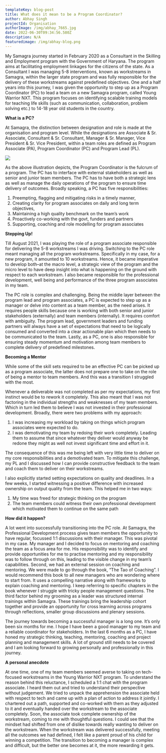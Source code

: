 ```yaml
---
templateKey: blog-post
title: What does it mean to be a Program Coordinator?
author: Abhay Singh
projectId: Organisation
authorImage: /img/abhay_7665.jpg
date: 2022-06-30T09:34:56.580Z
description: N/A
featuredimage: /img/abhay-blog.png
---
```

My Samagra journey started in February 2020 as a Consultant in the Skilling and Employment program with the Government of Haryana. The program aims at facilitating employment linkages for the citizens of the state. As a Consultant I was managing 5-8 interventions, known as workstreams in Samagra, within the larger state program and was fully responsible for the delivery of these workstreams against predefined objectives. One and a half years into this journey, I was given the opportunity to step up as a Program Coordinator (PC) to lead a team on a new Samagra program, called Young Warrior NXT. This program focuses on identifying scalable training models for teaching life skills (such as communication, collaboration, problem solving etc.) to 14-18 year old students in the country. 

**What is a PC?**

At Samagra, the distinction between designation and role is made at the organisation and program level. While the designations are Associate & Sr. Associate, Consultant & Sr. Consultant, ​​Manager & Sr. Manager, Vice President & Sr. Vice President, within a team roles are defined as Program Associate (PA), Program Coordinator (PC) and Program Lead (PL).

![](/img/screen-shot-2022-06-30-at-3.08.09-pm.png)

As the above illustration depicts, the Program Coordinator is the fulcrum of a program. The PC has to interface with external stakeholders as well as senior and junior team members. The PC has to have both a strategic lens as well as manage the daily operations of the program to ensure time delivery of outcomes. Broadly speaking, a PC has five responsibilities:

1. Preempting, flagging and mitigating risks in a timely manner,
2. Creating clarity for program associates on daily and long term objectives,
3. Maintaining a high quality benchmark on the team’s work
4. Proactively co-working with the govt, funders and partners
5. Supporting, coaching and role modelling for program associates

**Stepping Up!**

Till August 2021, I was playing the role of a program associate responsible for delivering  the 5-8 workstreams I was driving. Switching to the PC role meant managing all the program workstreams. Specifically in  my case, for a new program, it amounted to 10 workstreams. Hence, it became imperative to develop both–at the macro level, a strategic view of the program and the micro level to have deep insight into what is happening on the ground with respect to each workstream. I also became responsible for the professional development, well being and performance of the three program associates in my team.  

The PC role is complex and challenging. Being the middle layer between the program lead and program associates, a PC is expected to step up as a manager or delve into content as a team member, as the need arises. It requires people skills because one is working with both senior and junior stakeholders (externally) and team members (internally). It requires comfort with ambiguity. The program lead, government leaders and funding partners will always have a set of expectations that need to be logically consumed and converted into a clear actionable plan which then needs to be communicated to the team. Lastly, as a PC, one is also responsible for ensuring steady momentum and motivation among team members to complete delivery of predefined milestones.  

**Becoming a Mentor**

While some of the skill sets required to be an effective PC can be picked up as a program associate, the latter does not prepare one to take on the role of being a mentor to team members. And this was a transition I struggled with the most.

Whenever a deliverable was not completed as per my expectations, my first instinct would be to rework it completely. This also meant that I was not factoring in the individual strengths and weaknesses of my team members. Which in turn led them to believe I was not invested in their professional development. Broadly, there were two problems with my approach: 

1. I was increasing my workload by taking on things which program associates were expected to do. 
2. I was demotivating my team by redoing their work completely. Leading them to assume that since whatever they deliver would anyway be redone they might as well not invest significant time and effort in it.

The consequence of this was me being left with very little time to deliver on my core responsibilities and a demotivated team. To mitigate this challenge, my PL and I discussed how I can provide constructive feedback to the team and coach them to deliver on their workstreams.

I also explicitly started setting expectations on quality and deadlines. In a few weeks, I started witnessing a positive difference with increased ownership on output quality from the team. This helped me in two ways:

1. My time was freed for strategic thinking on the program
2. The team members could witness their own professional development which motivated them to continue on the same path

**How did it happen?**

A lot went into successfully transitioning into the PC role. At Samagra, the Professional Development process gives team members the opportunity to have regular, focussed 1:1 discussions with their manager. This was pivotal in my case. My manager and I decided to focus on mentoring and coaching the team as a focus area for me. His responsibility was to identify and provide opportunities for me to practise mentoring and my responsibility was to follow through on this, leading to the visible change in my team’s capabilities. Second, we had an external session on coaching and mentoring. We were made to go through the book, “The Tao of Coaching”. I would recommend this book to all new managers who are wondering where to start from. It uses a compelling narrative along with frameworks to explain coaching and mentoring. I keep referring to specific chapters in the book whenever I struggle with tricky people management questions. The third factor behind my grooming as a leader was structured internal trainings within Samagra. These trainings bring the leadership cohort together and provide an opportunity for cross learning across programs through reflections, smaller group discussions and plenary sessions.

The journey towards becoming a successful manager is a long one. It’s only been six months for me. I hope I have been a good manager to my team and a reliable coordinator for stakeholders. In the last 6 months as a PC, I have honed my strategic thinking, teaching, mentoring, coaching and project planning and management skills. A lot of ground still needs to be covered and I am looking forward to growing personally and professionally in this journey.

**A personal anecdote**

At one time, one of my team members seemed averse to taking on tech-focused workstreams in the Young Warrior NXT program. To understand the reason behind this reluctance,  I scheduled a 1:1 chat with the program associate. I heard them out and tried to understand their perspective without judgement. We tried to unpack the apprehension the associate held with respect to tech and came up with a plan of action to address it jointly. I chartered out a path, supported and co-worked with them as they adjusted to it and eventually handed over the workstream to the associate completely. Soon, the associate took complete ownership of the workstream, coming to me with thoughtful questions. I could see that the mindset had shifted from one of dislike towards really wanting to deliver on the workstream. When the workstream was delivered successfully, meeting all the outcomes we had defined, I felt like a parent proud of his child for winning a competition. The transition to becoming a manager is complex and difficult, but the better one becomes at it, the more rewarding it gets.
